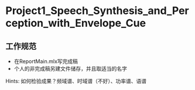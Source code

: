 # Project1_Speech_Synthesis_and_Perception_with_Envelope_Cue

## 工作规范

- 在ReportMain.mlx写完成稿
- 个人的非完成稿另建文件储存，并且取适当的名字

Hints: 如何检验成果？频域谱、时域谱（不好）、功率谱、语谱
